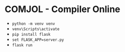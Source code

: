 # COMJOL - Compiler Online

- ```python -m venv venv```
- ```venv\Scripts\activate```
- ```pip install flask```
- ```set FLASK_APP=server.py```
- ```flask run```